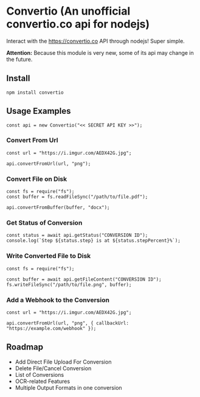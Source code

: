 # Convertio (An unofficial convertio.co api for nodejs)

Interact with the https://convertio.co API through nodejs! Super simple.

**Attention:** Because this module is very new, some of its api may change in the future.

## Install

`npm install convertio`

## Usage Examples

```
const api = new Convertio("<< SECRET API KEY >>");
```

### Convert From Url

```
const url = "https://i.imgur.com/AEDX42G.jpg";

api.convertFromUrl(url, "png");
```

### Convert File on Disk

```
const fs = require("fs");
const buffer = fs.readFileSync("/path/to/file.pdf");

api.convertFromBuffer(buffer, "docx");
```

### Get Status of Conversion

```
const status = await api.getStatus("CONVERSION ID");
console.log(`Step ${status.step} is at ${status.stepPercent}%`);
```

### Write Converted File to Disk

```
const fs = require("fs");

const buffer = await api.getFileContent("CONVERSION ID");
fs.writeFileSync("/path/to/file.png", buffer);
```

### Add a Webhook to the Conversion

```
const url = "https://i.imgur.com/AEDX42G.jpg";

api.convertFromUrl(url, "png", { callbackUrl: "https://example.com/webhook" });
```

## Roadmap

- Add Direct File Upload For Conversion
- Delete File/Cancel Conversion
- List of Conversions
- OCR-related Features
- Multiple Output Formats in one conversion
